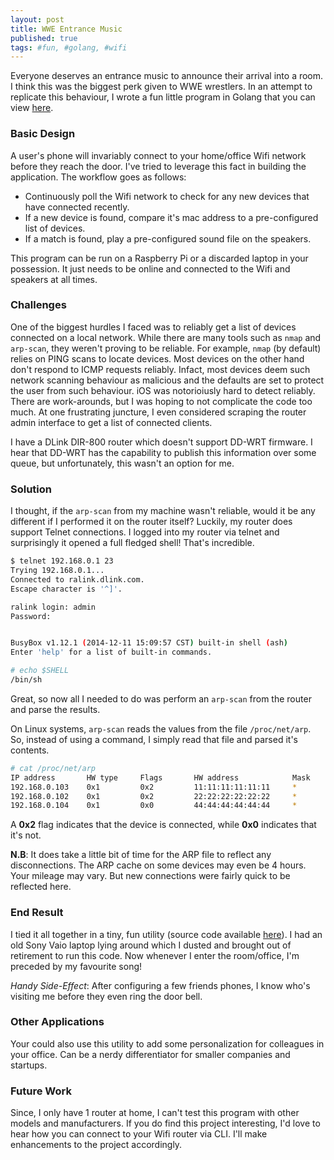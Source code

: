 ```yaml
---
layout: post
title: WWE Entrance Music
published: true
tags: #fun, #golang, #wifi
---
```


Everyone deserves an entrance music to announce their arrival into a room. I think this was the biggest perk
given to WWE wrestlers. In an attempt to replicate this behaviour, I wrote a fun little program in Golang that you 
can view [here](https://github.com/mohanarpit/wwe-entrance). 

### Basic Design

A user's phone will invariably connect to your home/office Wifi network before they reach the door. I've tried to leverage
this fact in building the application. The workflow goes as follows: 
* Continuously poll the Wifi network to check for any new devices that have connected recently. 
* If a new device is found, compare it's mac address to a pre-configured list of devices.
* If a match is found, play a pre-configured sound file on the speakers.

This program can be run on a Raspberry Pi or a discarded laptop in your possession. It just needs to be online and 
connected to the Wifi and speakers at all times.

### Challenges

One of the biggest hurdles I faced was to reliably get a list of devices connected on a local network. 
While there are many tools such as `nmap` and `arp-scan`, they weren't proving to be reliable. For example, `nmap` (by default) relies on PING scans to locate devices. Most devices on the other hand don't respond to ICMP requests reliably.
Infact, most devices deem such network scanning behaviour as malicious and the defaults are set to protect the user from 
such behaviour. iOS was notorioiusly hard to detect reliably. There are work-arounds, but I was hoping to not complicate
the code too much. At one frustrating juncture, I even considered scraping the router admin interface to get a list of connected clients.

I have a DLink DIR-800 router which doesn't support DD-WRT firmware. I hear that DD-WRT has the 
capability to publish this information over some queue, but unfortunately, this wasn't an option for me.

### Solution

I thought, if the `arp-scan` from my machine wasn't reliable, would it be any different if I performed it on the 
router itself? Luckily, my router does support Telnet connections. I logged into my router via telnet and surprisingly it opened a full fledged shell! That's incredible. 

```bash
$ telnet 192.168.0.1 23
Trying 192.168.0.1...
Connected to ralink.dlink.com.
Escape character is '^]'.

ralink login: admin
Password: 


BusyBox v1.12.1 (2014-12-11 15:09:57 CST) built-in shell (ash)
Enter 'help' for a list of built-in commands.

# echo $SHELL
/bin/sh

```

Great, so now all I needed to do was perform an `arp-scan` from the router and parse the results. 

On Linux systems, `arp-scan` reads the values from the file `/proc/net/arp`. So, instead of using a command,
I simply read that file and parsed it's contents. 

```bash
# cat /proc/net/arp 
IP address       HW type     Flags       HW address            Mask     Device
192.168.0.103    0x1         0x2         11:11:11:11:11:11     *        br0
192.168.0.102    0x1         0x2         22:22:22:22:22:22     *        br0
192.168.0.104    0x1         0x0         44:44:44:44:44:44     *        br0
```

A **0x2** flag indicates that the device is connected, while **0x0** indicates that it's not. 

**N.B**: It does take a little bit of time for the ARP file to reflect any disconnections. The ARP cache on some devices
 may even be 4 hours. Your mileage may vary. But new connections were fairly quick to be reflected here.

### End Result
I tied it all together in a tiny, fun utility (source code available [here](https://github.com/mohanarpit/wwe-entrance)).
I had an old Sony Vaio laptop lying around which I dusted and brought out of retirement to run this code.
Now whenever I enter the room/office, I'm preceded by my favourite song! 

*Handy Side-Effect*: After configuring a few friends phones, I know who's visiting me before they even ring the door bell.

### Other Applications

Your could also use this utility to add some personalization for colleagues in your office. Can be a nerdy differentiator 
for smaller companies and startups.

### Future Work
Since, I only have 1 router at home, I can't test this program with other models and manufacturers. If you do find this
project interesting, I'd love to hear how you can connect to your Wifi router via CLI. I'll make enhancements to the 
project accordingly.